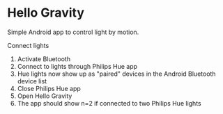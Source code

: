 # Hello Gravity

Simple Android app to control light by motion.

Connect lights

1. Activate Bluetooth
2. Connect to lights through Philips Hue app
3. Hue lights now show up as "paired" devices in the Android Bluetooth device list
4. Close Philips Hue app
5. Open Hello Gravity
6. The app should show n=2 if connected to two Philips Hue lights

